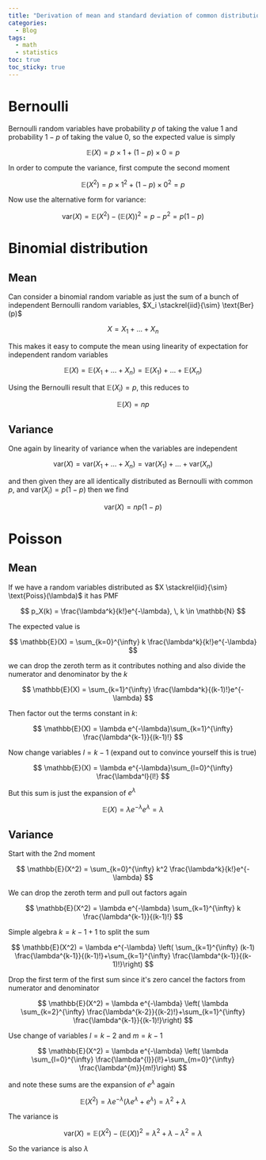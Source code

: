 ```yaml
---
title: "Derivation of mean and standard deviation of common distributions"
categories:
  - Blog
tags:
  - math
  - statistics
toc: true
toc_sticky: true
---
```




# Bernoulli

Bernoulli random variables have probability $p$ of taking the value $1$ and probability $1-p$ of taking the value $0$, so the expected value is simply

$$
\mathbb{E}(X) = p \times 1 + (1-p) \times 0 = p
$$

In order to compute the variance, first compute the second moment

$$
\mathbb{E}(X^2) = p \times 1^2 + (1-p) \times 0^2 = p
$$

Now use the alternative form for variance:

$$
\text{var}(X) = \mathbb{E}(X^2) - (\mathbb{E}(X))^2 = p-p^2=p(1-p)
$$


# Binomial distribution

## Mean

Can consider a binomial random variable as just the sum of a bunch of independent Bernoulli random variables, $X_i \stackrel{iid}{\sim} \text{Ber}(p)$

$$
X=X_1+\dots+X_n
$$

This makes it easy to compute the mean using linearity of expectation for independent random variables


$$
\mathbb{E}(X)=\mathbb{E}(X_1+\dots+X_n)=\mathbb{E}(X_1)+\dots+\mathbb{E}(X_n)
$$

Using the Bernoulli result that $\mathbb{E}(X_i)=p$, this reduces to 

$$
\mathbb{E}(X)=np
$$

## Variance

One again by linearity of variance when the variables are independent

$$
\text{var}(X)=\text{var}(X_1+\dots+X_n)=\text{var}(X_1)+\dots+\text{var}(X_n)
$$

and then given they are all identically distributed as Bernoulli with common $p$, and $\text{var}(X_i) = p(1-p)$ then we find

$$
\text{var}(X)=np(1-p)
$$

# Poisson

## Mean

If we have a random variables distributed as $X \stackrel{iid}{\sim} \text{Poiss}(\lambda)$
 it has PMF

$$
p_X(k) = \frac{\lambda^k}{k!}e^{-\lambda}, \, k \in \mathbb{N}
$$

The expected value is 

$$
\mathbb{E}(X) = \sum_{k=0}^{\infty} k \frac{\lambda^k}{k!}e^{-\lambda}
$$

we can drop the zeroth term as it contributes nothing and also divide the numerator and denominator by the $k$

$$
\mathbb{E}(X) = \sum_{k=1}^{\infty}  \frac{\lambda^k}{(k-1)!}e^{-\lambda}
$$

Then factor out the terms constant in $k$:

$$
\mathbb{E}(X) = \lambda e^{-\lambda}\sum_{k=1}^{\infty}  \frac{\lambda^{k-1}}{(k-1)!}
$$

Now change variables $l=k-1$ (expand out to convince yourself this is true)

$$
\mathbb{E}(X) = \lambda e^{-\lambda}\sum_{l=0}^{\infty}  \frac{\lambda^l}{l!}
$$

But this sum is just the expansion of $e^{\lambda}$

$$
\mathbb{E}(X) = \lambda e^{-\lambda}e^{\lambda} = \lambda
$$

## Variance

Start with the 2nd moment

$$
\mathbb{E}(X^2) = \sum_{k=0}^{\infty} k^2 \frac{\lambda^k}{k!}e^{-\lambda}
$$

We can drop the zeroth term and pull out factors again

$$
\mathbb{E}(X^2) = \lambda e^{-\lambda} \sum_{k=1}^{\infty} k \frac{\lambda^{k-1}}{(k-1)!}
$$

Simple algebra $k=k-1 + 1$ to split the sum

$$
\mathbb{E}(X^2) = \lambda e^{-\lambda} \left( \sum_{k=1}^{\infty} (k-1) \frac{\lambda^{k-1}}{(k-1)!}+\sum_{k=1}^{\infty}  \frac{\lambda^{k-1}}{(k-1)!}\right)
$$

Drop the first term of the first sum since it's zero cancel the factors from numerator and denominator

$$
\mathbb{E}(X^2) = \lambda e^{-\lambda} \left( \lambda \sum_{k=2}^{\infty} \frac{\lambda^{k-2}}{(k-2)!}+\sum_{k=1}^{\infty}  \frac{\lambda^{k-1}}{(k-1)!}\right)
$$

Use change of variables $l=k-2$ and $m=k-1$

$$
\mathbb{E}(X^2) = \lambda e^{-\lambda} \left( \lambda \sum_{l=0}^{\infty} \frac{\lambda^{l}}{l!}+\sum_{m=0}^{\infty}  \frac{\lambda^{m}}{m!}\right)
$$

and note these sums are the expansion of $e^{\lambda}$ again

$$
\mathbb{E}(X^2) = \lambda e^{-\lambda} \left( \lambda e^{\lambda}+e^{\lambda}\right)=\lambda^2+\lambda
$$


The variance is

$$
\text{var}(X) = \mathbb{E}(X^2) - (\mathbb{E}(X))^2 = \lambda^2+  \lambda - \lambda^2 = \lambda 
$$

So the variance is also $\lambda$